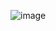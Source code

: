 ![image](https://github.com/Allmantool/h-budget.Infrastructure/assets/16443259/31c6699f-4391-4527-8158-d40e91ae406c)

